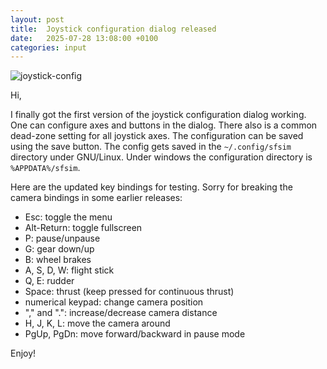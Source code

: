 ```yaml
---
layout: post
title:  Joystick configuration dialog released
date:   2025-07-28 13:08:00 +0100
categories: input
---
```


![joystick-config](/sfsim/pics/joystick-config.jpg)

Hi,

I finally got the first version of the joystick configuration dialog working.
One can configure axes and buttons in the dialog.
There also is a common dead-zone setting for all joystick axes.
The configuration can be saved using the save button.
The config gets saved in the `~/.config/sfsim` directory under GNU/Linux.
Under windows the configuration directory is `%APPDATA%/sfsim`.

Here are the updated key bindings for testing. Sorry for breaking the camera bindings in some earlier releases:
* Esc: toggle the menu
* Alt-Return: toggle fullscreen
* P: pause/unpause
* G: gear down/up
* B: wheel brakes
* A, S, D, W: flight stick
* Q, E: rudder
* Space: thrust (keep pressed for continuous thrust)
* numerical keypad: change camera position
* "," and ".": increase/decrease camera distance
* H, J, K, L: move the camera around
* PgUp, PgDn: move forward/backward in pause mode

Enjoy!
